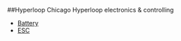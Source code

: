 ##Hyperloop
Chicago Hyperloop electronics & controlling 

- [Battery](Pages/Brakings_info.html)
- [ESC](Pages/ESC_info.html)
